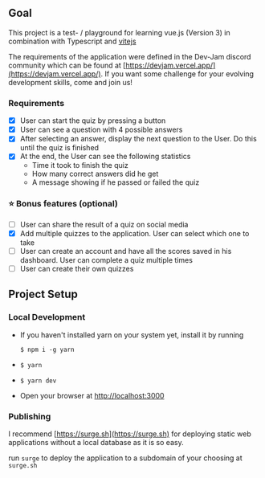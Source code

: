 ## Goal

This project is a test- / playground for learning vue.js (Version 3) in combination with Typescript and [vitejs](https://vitejs.dev/)

The requirements of the application were defined in the Dev-Jam discord community which can be found at [https://devjam.vercel.app/](https://devjam.vercel.app/). If you want some challenge for your evolving development skills, come and join us!

### Requirements

- [x] User can start the quiz by pressing a button
- [x] User can see a question with 4 possible answers
- [x] After selecting an answer, display the next question to the User. Do this until the quiz is finished
- [x] At the end, the User can see the following statistics
  - Time it took to finish the quiz
  - How many correct answers did he get
  - A message showing if he passed or failed the quiz

### ⭐ Bonus features (optional)
- [ ] User can share the result of a quiz on social media
- [x] Add multiple quizzes to the application. User can select which one to take
- [ ] User can create an account and have all the scores saved in his dashboard. User can complete a quiz multiple times
- [ ] User can create their own quizzes

## Project Setup

### Local Development

- If you haven't installed yarn on your system yet, install it by running

  `$ npm i -g yarn`
- `$ yarn`
- `$ yarn dev`
- Open your browser at [http://localhost:3000](http://localhost:3000)

### Publishing

I recommend [https://surge.sh](https://surge.sh) for deploying static web applications without a local database as it is so easy.

run `surge` to deploy the application to a subdomain of your choosing at `surge.sh`